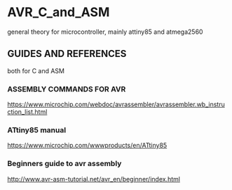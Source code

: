 # AVR_C_and_ASM
general theory for microcontroller, mainly attiny85 and atmega2560

## GUIDES AND REFERENCES
both for C and ASM

### ASSEMBLY COMMANDS FOR AVR
https://www.microchip.com/webdoc/avrassembler/avrassembler.wb_instruction_list.html

### ATtiny85 manual
https://www.microchip.com/wwwproducts/en/ATtiny85

### Beginners guide to avr assembly
http://www.avr-asm-tutorial.net/avr_en/beginner/index.html

